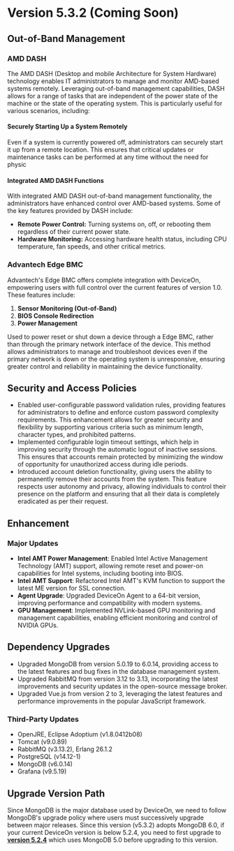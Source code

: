 # Version 5.3.2 (Coming Soon)

## Out-of-Band Management

### AMD DASH

The AMD DASH (Desktop and mobile Architecture for System Hardware) technology enables IT administrators to manage and monitor AMD-based systems remotely. Leveraging out-of-band management capabilities, DASH allows for a range of tasks that are independent of the power state of the machine or the state of the operating system. This is particularly useful for various scenarios, including:

#### Securely Starting Up a System Remotely

Even if a system is currently powered off, administrators can securely start it up from a remote location. This ensures that critical updates or maintenance tasks can be performed at any time without the need for physic

#### Integrated AMD DASH Functions

With integrated AMD DASH out-of-band management functionality,  the administrators have enhanced control over AMD-based systems. Some of the key features provided by DASH include:

* **Remote Power Control:** Turning systems on, off, or rebooting them regardless of their current power state.
* **Hardware Monitoring:** Accessing hardware health status, including CPU temperature, fan speeds, and other critical metrics.

### Advantech Edge BMC

Advantech's Edge BMC offers complete integration with DeviceOn, empowering users with full control over the current features of version 1.0. These features include:

1. **Sensor Monitoring (Out-of-Band)**
2. **BIOS Console Redirection**
3. **Power Management**

Used to power reset or shut down a device through a Edge BMC, rather than through the primary network interface of the device. This method allows administrators to manage and troubleshoot devices even if the primary network is down or the operating system is unresponsive, ensuring greater control and reliability in maintaining the device functionality.

## Security and Access Policies <a href="#security-and-access-policies" id="security-and-access-policies"></a>

* Enabled user-configurable password validation rules, providing features for administrators to define and enforce custom password complexity requirements. This enhancement allows for greater security and flexibility by supporting various criteria such as minimum length, character types, and prohibited patterns.
* Implemented configurable login timeout settings, which help in improving security through the automatic logout of inactive sessions. This ensures that accounts remain protected by minimizing the window of opportunity for unauthorized access during idle periods.
* Introduced account deletion functionality, giving users the ability to permanently remove their accounts from the system. This feature respects user autonomy and privacy, allowing individuals to control their presence on the platform and ensuring that all their data is completely eradicated as per their request.

## Enhancement

### Major Updates

* **Intel AMT Power Management**: Enabled Intel Active Management Technology (AMT) support, allowing remote reset and power-on capabilities for Intel systems, including booting into BIOS.
* **Intel AMT Support**: Refactored Intel AMT's KVM function to support the latest ME version for SSL connection.
* **Agent Upgrade**: Upgraded DeviceOn Agent to a 64-bit version, improving performance and compatibility with modern systems.
* **GPU Management**: Implemented NVLink-based GPU monitoring and management capabilities, enabling efficient monitoring and control of NVIDIA GPUs.

## Dependency Upgrades <a href="#dependency-upgrades" id="dependency-upgrades"></a>

* Upgraded MongoDB from version 5.0.19 to 6.0.14, providing access to the latest features and bug fixes in the database management system.
* Upgraded RabbitMQ from version 3.12 to 3.13, incorporating the latest improvements and security updates in the open-source message broker.
* Upgraded Vue.js from version 2 to 3, leveraging the latest features and performance improvements in the popular JavaScript framework.

### Third-Party Updates <a href="#third-party-updates" id="third-party-updates"></a>

* OpenJRE, Eclipse Adoptium (v1.8.0412b08)
* Tomcat (v9.0.89)
* RabbitMQ (v3.13.2), Erlang 26.1.2
* PostgreSQL (v14.12-1)
* MongoDB (v6.0.14)
* Grafana (v9.5.19)

## Upgrade Version Path <a href="#upgrade-version-path" id="upgrade-version-path"></a>

Since MongoDB is the major database used by DeviceOn, we need to follow MongoDB's upgrade policy where users must successively upgrade between major releases. Since this version (v5.3.2) adopts MongoDB 6.0, if your current DeviceOn version is below 5.2.4, you need to first upgrade to [**version 5.2.4**](https://eiot.blob.core.windows.net/deviceon/Old%20Versions/Server/DeviceOn\_Server\_Setup\_5.2.4.exe) which uses MongoDB 5.0 before upgrading to this version.

